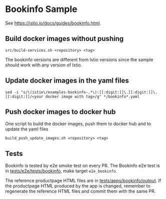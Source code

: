 # Bookinfo Sample
See https://istio.io/docs/guides/bookinfo.html.

## Build docker images without pushing
```
src/build-services.sh <repository> <tag>
```

The bookinfo versions are different from Istio versions since the sample should work with any version of Istio.

## Update docker images in the yaml files
```
sed -i "s/\(istio\/examples-bookinfo-.*\):[[:digit:]]\.[[:digit:]]\.[[:digit:]]/<your docker image with tag>/g" */bookinfo*.yaml
```

## Push docker images to docker hub
One script to build the docker images, push them to docker hub and to update the yaml files
```
build_push_update_images.sh <repository> <tag>
```

## Tests
Bookinfo is tested by e2e smoke test on every PR. The Bookinfo e2e test is in [tests/e2e/tests/bookinfo](https://github.com/istio/istio/tree/master/tests/e2e/tests/bookinfo), make target `e2e_bookinfo`.

The reference productpage HTML files are in [tests/apps/bookinfo/output](https://github.com/istio/istio/tree/master/tests/apps/bookinfo/output). If the productpage HTML produced by the app is changed, remember to regenerate the reference HTML files and commit them with the same PR.
